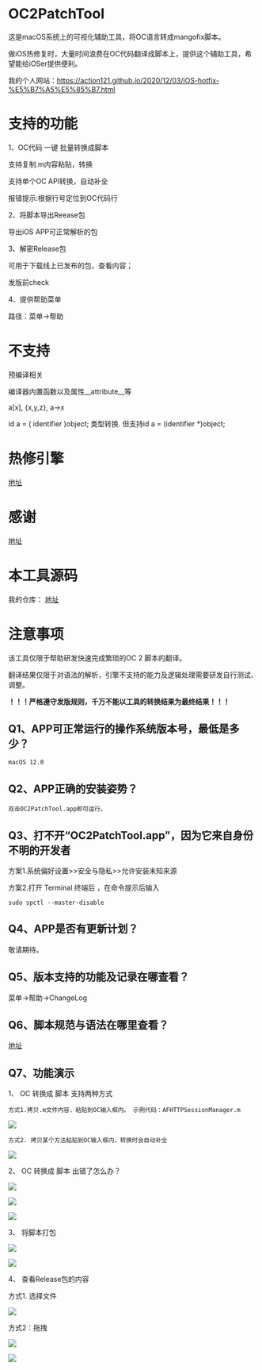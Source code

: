 # OC2PatchTool

这是macOS系统上的可视化辅助工具，将OC语言转成mangofix脚本。

做iOS热修复时，大量时间浪费在OC代码翻译成脚本上，提供这个辅助工具，希望能给iOSer提供便利。

我的个人网站：https://action121.github.io/2020/12/03/iOS-hotfix-%E5%B7%A5%E5%85%B7.html


# 支持的功能

1、OC代码 一键 批量转换成脚本

支持复制.m内容粘贴，转换

支持单个OC API转换，自动补全

报错提示:根据行号定位到OC代码行

2、将脚本导出Reease包

导出iOS APP可正常解析的包

3、解密Release包

可用于下载线上已发布的包，查看内容；

发版前check

4、提供帮助菜单

路径：菜单->帮助


# 不支持

预编译相关

编译器内置函数以及属性__attribute__等

a[x], {x,y,z}, a->x

id a = ( identifier )object; 类型转换. 但支持id a = (identifier *)object;

# 热修引擎

[地址](https://github.com/YPLiang19/Mango)

# 感谢

[地址](https://github.com/SilverFruity/oc2mango)

# 本工具源码

我的仓库：
[地址](https://github.com/action121/OC2PatchTool)

# 注意事项

该工具仅限于帮助研发快速完成繁琐的OC 2 脚本的翻译。 

翻译结果仅限于对语法的解析，引擎不支持的能力及逻辑处理需要研发自行测试、调整。 

**！！！严格遵守发版规则，千万不能以工具的转换结果为最终结果！！！**

## Q1、APP可正常运行的操作系统版本号，最低是多少？


```
macOS 12.0
```

## Q2、APP正确的安装姿势？


```
双击OC2PatchTool.app即可运行。
```

## Q3、打不开“OC2PatchTool.app”，因为它来自身份不明的开发者

方案1.系统偏好设置>>安全与隐私>>允许安装未知来源


方案2.打开 Terminal 终端后 ，在命令提示后输入


```
sudo spctl --master-disable
```

## Q4、APP是否有更新计划？

敬请期待。

## Q5、版本支持的功能及记录在哪查看？

菜单->帮助->ChangeLog

## Q6、脚本规范与语法在哪里查看？

[地址](https://github.com/YPLiang19/Mango)

## Q7、功能演示

1、 OC 转换成 脚本 支持两种方式



```
方式1.拷贝.m文件内容，粘贴到OC输入框内。 示例代码：AFHTTPSessionManager.m
```

![](./example/16194122591386.jpg)




```
方式2. 拷贝某个方法粘贴到OC输入框内，转换时会自动补全
```

![](./example/16194122746370.jpg)



2、 OC 转换成 脚本 出错了怎么办？



![](./example/16194122978494.jpg)


![](./example/16194123426216.jpg)

![](./example/16194123542010.jpg)




3、 将脚本打包


![](./example/16194123637671.jpg)


![](./example/16194123742507.jpg)



4、 查看Release包的内容


方式1. 选择文件

![](./example/16194123984879.jpg)



方式2：拖拽



![](./example/16194124077574.jpg)


![](./example/16194124165076.jpg)




